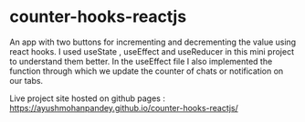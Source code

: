 # counter-hooks-reactjs
An app with two buttons for incrementing and decrementing the value using react hooks. I used useState , useEffect and useReducer in this mini project to understand them better. In the useEffect file I also implemented the function through which we update the counter of chats or notification on our tabs.

Live project site hosted on github pages : https://ayushmohanpandey.github.io/counter-hooks-reactjs/
